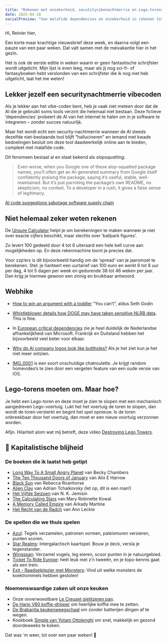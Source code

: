 ```yaml
---
title: "Rekenen met onzekerheid, secutityvibenachtmerrie en Lego-torens ombeuken"
date: 2025-04-18
socialPreview: "Van malafide dependencies en onzekerheid in rekenen tot homevideo-roulette"
---
```


Hi, Reinier hier,

Een korte maar krachtige nieuwsbrief deze week, en daarna volgt een pauze van een paar weken. Dat valt samen met de meivakantie hier in het gezin.

Het is ook de eerste editie in weken waarin er geen fantastische schrijfster wordt uitgelicht. Mijn lijst is even leeg, maar als jij nog sci-fi- of fantasyboeken hebt verslonden van een schrijfster die ik nog niet heb uitgelicht, laat het me weten!


## Lekker jezelf een securitynachtmerrie vibecoden

Als je lekker aan het vibe-coden bent, heb je vaak niet meteen door dat de AI die je gebruikt soms tools verzint die helemaal niet bestaan. Deze fictieve ‘dependencies’ probeert de AI van het internet te halen om in je software te integreren – zonder succes natuurlijk.

Maar het wordt echt een security-nachtmerrie wanneer de AI steeds dezelfde niet-bestaande tool blijft "hallucineren" en iemand met kwade bedoelingen besluit om deze tool daadwerkelijk online aan te bieden, compleet met malafide code.

Dit fenomeen bestaat al en staat bekend als *slopsquatting*.

> Even worse, when you Google one of these slop-squatted package names, you’ll often get an AI-generated summary from Google itself confidently praising the package, saying it’s useful, stable, well-maintained. But it’s just parroting the package’s own README, no skepticism, no context. To a developer in a rush, it gives a false sense of legitimacy.

[AI code suggestions sabotage software supply chain](https://www.theregister.com/2025/04/12/ai_code_suggestions_sabotage_supply_chain/)

## Niet helemaal zeker weten rekenen

De [Unsure Calculator](https://filiph.github.io/unsure/) helpt je om berekeningen te maken wanneer je niet over exacte cijfers beschikt, maar slechts over ‘ballpark figures’.

Zo levert 100 gedeeld door 4 tot 6 uiteraard een hele bell curve aan mogelijkheden op. En deze rekenmachine toont je precies dat.

Voor zzp’ers is dit bijvoorbeeld handig om de ‘spread’ van je jaaromzet te berekenen. Stel: je hanteert een uurtarief van 100 euro en werkt 6 tot 8 uur per dag, 4 tot 5 dagen per week en gedurende 38 tot 46 weken per jaar. Dan krijg je hiermee gewoon een zinnig en bruikbaar antwoord.

## Webhike

- [How to win an argument with a toddler](https://seths.blog/2025/04/how-to-win-an-argument-with-a-toddler/) “You can’t”, aldus Seth Godin

- [Whistleblower details how DOGE may have taken sensitive NLRB data](https://www.npr.org/2025/04/15/nx-s1-5355896/doge-nlrb-elon-musk-spacex-security). This is fine.

- In [European critical dependencies](https://jurgen.gaeremyn.be/2025/03/08/european-critical-dependencies/) zie je heel duidelijk de Nederlandse afhankelijkheid van Microsoft. Frankrijk en Duitsland hebben het bijvoorbeeld veel beter voor elkaar.

- [Why do AI company logos look like buttholes?](https://velvetshark.com/ai-company-logos-that-look-like-buttholes) Als je het ziet kun je het niet meer ontzien.

- [IMG_0001](https://walzr.com/IMG_0001) is een soort onschuldige chatroulette. Je krijgt random homevideo’s te zien door een vergeten feature van een oude versie van iOS.

## Lego-torens moeten om. Maar hoe?

Je hebt een Lego-toren en deze moet je zien te slopen met een mechanisch aangedreven Lego-voertuig. Lukt het het voertuig de toren te slopen, dan wordt de toren versterkt en begint het spel opnieuw. Is de toren onbreekbaar door het voertuig, dan moet er een nieuw voortuig verzonnen worden. 

Afijn. Hilariteit alom wat mij betreft, deze video [Destroying Lego Towers](https://m.youtube.com/watch?v=HY6q9hwYcoc).

## 🔮 Kapitalistische blijheid

### De boeken die ik laatst heb getipt

- [Long Way To A Small Angry Planet](https://partner.bol.com/click/click?p=2&t=url&s=1066120&f=TXL&url=https%3A%2F%2Fwww.bol.com%2Fnl%2Fnl%2Ff%2Fthe-long-way-to-a-small-angry-planet%2F9200000034375959%2F&name=Long%20Way%20To%20A%20Small%20Angry%20Planet%2C%20Chambers%20Becky) van Becky Chambers
- [The Ten Thousand Doors of January](https://partner.bol.com/click/click?p=2&t=url&s=1066120&f=TXL&url=https%3A%2F%2Fwww.bol.com%2Fnl%2Fnl%2Ff%2Fthe-ten-thousand-doors-of-january%2F9200000104579255%2F&name=The%20Ten%20Thousand%20Doors%20of%20January%2C%20Alix%20E.%20Harrow) van Alix E Harrow
- [Black Sun](https://partner.bol.com/click/click?p=2&t=url&s=1066120&f=TXL&url=https%3A%2F%2Fwww.bol.com%2Fnl%2Fnl%2Ff%2Fblack-sun%2F9200000129860374%2F&name=Black%20Sun%2C%20Rebecca%20Roanhorse) van Rebecca Roanhorse
- [Alien Clay](https://partner.bol.com/click/click?p=2&t=url&s=1066120&f=TXL&url=https%3A%2F%2Fwww.bol.com%2Fnl%2Fnl%2Fp%2Falien-clay%2F9300000162798494%2F&name=Alien%20Clay%2C%20Adrian%20Tchaikovsky) van Adrian Tchaikovsky (let op, dit is een man!)
- [Het Vijfde Seizoen](https://partner.bol.com/click/click?p=2&t=url&s=1066120&f=TXL&url=https%3A%2F%2Fwww.bol.com%2Fnl%2Fnl%2Ff%2Fde-gebroken-aarde-1-het-vijfde-seizoen%2F9200000091371720%2F&name=De%20gebroken%20aarde%201%20-%20Het%20Vijfde%20Seizoen%2C%20N.K....) van N. K. Jemisin
- [The Calculating Stars](https://partner.bol.com/click/click?p=2&t=url&s=1066120&f=TXL&url=https%3A%2F%2Fwww.bol.com%2Fnl%2Fnl%2Ff%2Fthe-calculating-stars%2F9200000082133196%2F&name=The%20Calculating%20Stars%2C%20Mary%20Robinette%20Kowal) van Mary Robinette Kowal
- [A Memory Called Empire](https://partner.bol.com/click/click?p=2&t=url&s=1066120&f=TXL&url=https%3A%2F%2Fwww.bol.com%2Fnl%2Fnl%2Ff%2Fmemory-called-empire%2F9200000091494741%2F&name=Memory%20Called%20Empire%2C%20Arkady%20Martine) van Arkady Martine
- [Het Recht van de Radch](https://partner.bol.com/click/click?p=2&t=url&s=1066120&f=TXL&url=https%3A%2F%2Fwww.bol.com%2Fnl%2Fnl%2Fp%2Fradch-1-het-recht-van-de-radch%2F9300000023537382%2F&name=Radch%201%20-%20Het%20Recht%20van%20de%20Radch%2C%20Ann%20Leckie) van Ann Leckie

### De spellen die we thuis spelen

- [Azul](https://partner.bol.com/click/click?p=2&t=url&s=1066120&f=TXL&url=https%3A%2F%2Fwww.bol.com%2Fnl%2Fnl%2Fp%2Fazul-bordspel%2F9200000086976904%2F&name=Next%20Move%20Games%20-%20Azul%20-%20Bordspel%20-%20Basisspel%20...): Tegels verzamelen, patronen vormen, paleismuren versieren, punten scoren.
- [Star Realms](https://partner.bol.com/click/click?p=2&t=url&s=1066120&f=TXL&url=https%3A%2F%2Fwww.bol.com%2Fnl%2Fnl%2Fp%2Fstar-realms-base-set-kaartspel%2F9200000039533934%2F&name=Star%20Realms%20Base%20Set%20Kaartspel): Intergalactisch kaartspel. Bouw je deck, versla je tegenstander.
- [Wingspan](https://partner.bol.com/click/click?p=2&t=url&s=1066120&f=TXL&url=https%3A%2F%2Fwww.bol.com%2Fnl%2Fnl%2Fp%2Fwingspan-bordspel%2F9200000104691586%2F&name=999%20Games%20-%20Wingspan%20-%20Bordspel%20-%20Prachtig%20vor...): Verzamel vogels, leg eieren, scoor punten in je natuurgebied.
- [Ticket To Ride Europe](https://partner.bol.com/click/click?p=2&t=url&s=1066120&f=TXL&url=https%3A%2F%2Fwww.bol.com%2Fnl%2Fp%2Fticket-to-ride-europe-bordspel%2F1004004006510342%2F&name=Ticket%20to%20Ride%20Europe%20-%20Bordspel): héél leuk met z’n tweeën, en je topo-kennis gaat als een trein.
- [Exit - Raadselplezier met Monsters](https://partner.bol.com/click/click?p=2&t=url&s=1066120&f=TXL&url=https%3A%2F%2Fwww.bol.com%2Fnl%2Fnl%2Fp%2Fexit-kids-raadselplezier-met-monsters-breinbreker%2F9300000180307553%2F&name=EXIT%20-%20KIDS%3A%20Raadselplezier): Vind uit welke monsters de koektrommels hebben gestolen!

### Noemenswaardige zaken uit onze keuken

- Onze onverwoestbare [Le Creuset gietijzeren pan](https://partner.bol.com/click/click?p=2&t=url&s=1066120&f=TXL&url=https%3A%2F%2Fwww.bol.com%2Fnl%2Fnl%2Fp%2Fle-creuset-gietijzeren-ronde-skillet-26cm-coastal-blue%2F9300000220035766%2F&name=Le%20Creuset%20-%20Gietijzeren%20-%20Ronde%20Skillet%2026cm%20...).
- [De Hario V60 koffie-dripper](https://partner.bol.com/click/click?p=2&t=url&s=1066120&f=TXL&url=https%3A%2F%2Fwww.bol.com%2Fnl%2Fp%2Fhario-v60-drip-decanter-02%2F9200000040262918%2F&name=Hario%20V60%20Drip%20Decanter%2002) om heerlijke koffie mee te zetten.
- [De Brabantia keukenweegschaal](https://partner.bol.com/click/click?p=2&t=url&s=1066118&f=TXL&url=https%3A%2F%2Fwww.bol.com%2Fnl%2Fp%2Fbrabantia-tasty-keukenweegschaal-digitaal-met-dynamo-dark-grey%2F9200000106249005%2F&name=Brabantia%20Keukenweegschaal) om zonder batterijen dingen af te wegen.
- Kookboek [Simple van Yotam Ottolenghi](https://partner.bol.com/click/click?p=2&t=url&s=1066120&f=TXL&url=https%3A%2F%2Fwww.bol.com%2Fnl%2Fnl%2Fp%2Fsimpel%2F9200000091266387%2F&name=Simpel%2C%20Yotam%20Ottolenghi) om snel, makkelijk en gezond doordeweeks te koken.

Dat was ‘m weer, tot over een paar weken! 👋
